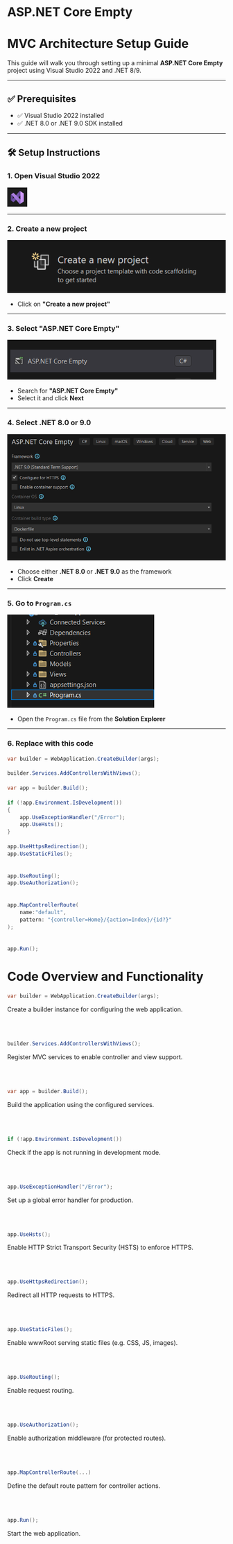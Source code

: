 # ASP.NET Core Empty   
# MVC Architecture Setup Guide 

This guide will walk you through setting up a minimal **ASP.NET Core Empty** project using Visual Studio 2022 and .NET 8/9.
 
---  
 
## ✅ Prerequisites 
 
- ✅ Visual Studio 2022 installed 
- ✅ .NET 8.0 or .NET 9.0 SDK installed

---

## 🛠️ Setup Instructions

### 1. Open Visual Studio 2022  
![Step 1](Screenshot%202025-06-11%20155005.png)

---

### 2. Create a new project  
![Step 2](Screenshot%202025-06-11%20153512.png)

- Click on **"Create a new project"**

---


### 3. Select "ASP.NET Core Empty"  
![Step 3](Screenshot%202025-06-11%20153529.png)

- Search for **"ASP.NET Core Empty"**
- Select it and click **Next**


---

### 4. Select .NET 8.0 or 9.0  
![Step 4](Screenshot%202025-06-11%20153547.png)

- Choose either **.NET 8.0** or **.NET 9.0** as the framework
- Click **Create**

---

### 5. Go to `Program.cs`  
![Step 5](Screenshot%202025-06-11%20155628.png)

- Open the `Program.cs` file from the **Solution Explorer**

---

### 6. Replace with this code  

```csharp
var builder = WebApplication.CreateBuilder(args);

builder.Services.AddControllersWithViews();

var app = builder.Build();

if (!app.Environment.IsDevelopment())
{
    app.UseExceptionHandler("/Error");
    app.UseHsts();
}

app.UseHttpsRedirection();
app.UseStaticFiles();


app.UseRouting();
app.UseAuthorization();


app.MapControllerRoute(
    name:"default",
    pattern: "{controller=Home}/{action=Index}/{id?}"
);


app.Run();


```


# Code Overview and Functionality

```csharp
var builder = WebApplication.CreateBuilder(args);
```
Create a builder instance for configuring the web application.

<br>
<br>

```csharp
builder.Services.AddControllersWithViews();
```
Register MVC services to enable controller and view support.

<br>
<br>

```csharp
var app = builder.Build();
```
Build the application using the configured services.

<br>
<br>

```csharp
if (!app.Environment.IsDevelopment())
```
Check if the app is not running in development mode.

<br>
<br>

```csharp
app.UseExceptionHandler("/Error");
```
Set up a global error handler for production.

<br>
<br>

```csharp
app.UseHsts();
```
Enable HTTP Strict Transport Security (HSTS) to enforce HTTPS.

<br>
<br>

```csharp
app.UseHttpsRedirection();
```
Redirect all HTTP requests to HTTPS.


<br>
<br>

```csharp
app.UseStaticFiles();
```
Enable wwwRoot serving static files (e.g. CSS, JS, images).

<br>
<br>

```csharp
app.UseRouting();
```
Enable request routing.


<br>
<br>

```csharp
app.UseAuthorization();
```
Enable authorization middleware (for protected routes).

<br>
<br>


```csharp
app.MapControllerRoute(...)
```
Define the default route pattern for controller actions.

<br>
<br>

```csharp
app.Run();
```
Start the web application.





